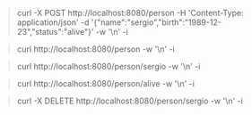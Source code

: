 > curl -X POST http://localhost:8080/person -H 'Content-Type: application/json' -d '{"name":"sergio","birth":"1989-12-23","status":"alive"}' -w '\n' -i

> curl http://localhost:8080/person -w '\n' -i

> curl http://localhost:8080/person/sergio -w '\n' -i

> curl http://localhost:8080/person/alive -w '\n' -i

> curl -X DELETE http://localhost:8080/person/sergio -w '\n' -i